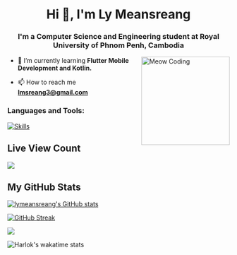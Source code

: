 <h1 align="center">Hi 👋, I'm Ly Meansreang</h1>
<h3 align="center">I'm a Computer Science and Engineering student at Royal University of Phnom Penh, Cambodia</h3>
<img align="right" alt="Meow Coding" width="200" src="https://images-cdn.exchange.art/qshqgr0cjqmr5phD1tK-3gnohYWmfcXwx6VWnk27o38?ext=fastly&optimize=medium">


- 🌱 I’m currently learning **Flutter Mobile Development and Kotlin.**

- 📫 How to reach me **lmsreang3@gmail.com**

<h3 align="left">Languages and Tools:</h3>

[![Skills](https://skillicons.dev/icons?i=html,css,js,flutter,dart,tailwind,postgres,figma,git,postman,kotlin)](https://skillicons.dev)

## Live View Count

![](https://gh-hits.nomadcoders.workers.dev/view?username=lymeansreang)

## My GitHub Stats

<a href="http://www.github.com/lymeansreang"><img src="https://github-readme-stats.vercel.app/api?username=lymeansreang&show_icons=true&layout=compact&theme=dark" alt="lymeansreang's GitHub stats" /></a>

<a href="https://git.io/streak-stats"><img src="https://github-readme-streak-stats.herokuapp.com?user=lymeansreang&theme=github-dark-blue" alt="GitHub Streak" /></a>

<a href="http://www.github.com/lymeansreang"><img src="https://github-readme-stats.vercel.app/api/top-langs/?username=lymeansreang&layout=compact&theme=dark" /></a>

![Harlok's wakatime stats](https://github-readme-stats.vercel.app/api/wakatime?username=sreang&layout=compact&theme=dark#gh-dark-mode-only)
